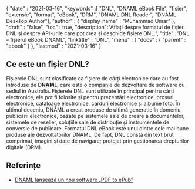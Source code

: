 {
  "date" : "2021-03-16",
  "keywords" :[ "DNL", "DNAML eBook File", "fișier", "extensie", "format", "eBook", "DRM", "DNAML DNL Reader", "DNAML DeskTop Author"],
  "author" : {
    "display_name" : "Muhammad Umar"
},
  "draft" : "false",
  "toc" : true,
  "description":"Aflați despre formatul de fișier DNL și despre API-urile care pot crea și deschide fișiere DNL.",
  "title" :"DNL – fișierul eBook DNAML",
  "linktitle" : "DNL",
  "menu" : {
    "docs" : {
      "parent" : "ebook"
}
},
  "lastmod" : "2021-03-16"
}

## Ce este un fișier DNL?

Fișierele DNL sunt clasificate ca fișiere de cărți electronice care au fost introduse de **DNAML**, care este o companie de dezvoltare de software cu sediul în Australia. Fișierele DNL sunt utilizate în principal pentru cărți electronice, ele pot fi folosite și pentru prezentări electronice, broșuri electronice, cataloage electronice, carduri electronice și albume foto. În ultimul deceniu, DNAML a creat produse de ultimă generație în domeniul publicării electronice, bazate pe sistemele sale de creare a documentelor, sistemele de reseller, soluțiile sale de distribuție și instrumentele de conversie de publicare. Formatul DNL eBook este unul dintre cele mai bune produse ale dezvoltatorilor DNAML. De fapt, DNL constă din text brut comprimat, imagini și date de navigare; protejat prin gestionarea drepturilor digitale (DRM).

## Referințe

* [DNAML lansează un nou software „PDF to ePub”](https://www.bookbusinessmag.com/article/dnaml-releases-new-pdf-epub-software-412425/all/)

